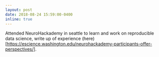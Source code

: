 ```yaml
---
layout: post
date: 2018-08-24 15:59:00-0400
inline: true
---
```


Attended NeuroHackademy in seattle to learn and work on reproducible data science, write up of experience (here)[https://escience.washington.edu/neurohackademy-participants-offer-perspectives/].  
